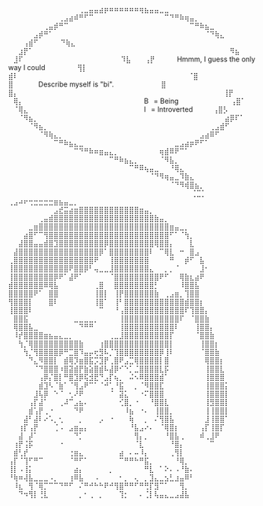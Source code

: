 ⠀⠀⠀⠀⠀⠀⠀⠀⠀⠀⠀⠀⠀⠀⢀⣀⣤⣤⣴⡶⠶⠶⠶⠶⠶⠶⢶⣦⣤⣤⣀⣀⠀⠀⠀⠀⠀⠀⠀⠀⠀⠀⠀⠀⠀⠀⠀
⠀⠀⠀⠀⠀⠀⠀⠀⠀⠀⢀⣠⣴⠾⠛⠋⠉⠀⠀⠀⠀⠀⠀⠀⠀⠀⠀⠀⠀⠀⠀⠉⠙⠛⠷⢶⣤⡀⠀⠀⠀⠀⠀⠀⠀⠀⠀⠀
⠀⠀⠀⠀⠀⠀⠀⢀⣤⡾⠛⠉⠀⠀⠀⠀⠀⠀⠀⠀⠀⠀⠀⠀⠀⠀⠀⠀⠀⠀⠀⠀⠀⠀⠀⠀⠉⠛⠷⣦⣀⠀⠀⠀⠀⠀⠀⠀
⠀⠀⠀⠀⠀⣠⡾⠛⠁⠀⠀⠀⠀⠀⠀⠀⠀⠀⠀⠀⠀⠀⠀⠀⠀⠀⠀⠀⠀⠀⠀⠀⠀⠀⠀⠀⠀⠀⠀⠈⠙⢷⣄⠀⠀⠀⠀⠀
⠀⠀⠀⢠⣾⠋⠀⠀⠀⠀                                      ⠙⢷⣄⠀⠀⠀
⠀⠀⣰⡟⠁⠀⠀⠀⠀⠀⠀⠀⠀⠀⠀⠀⠀⠀⠀⠀⠀⠀⠀⠀⠀⠀⠀⠀⠀⠀⠀⠀⠀⠀⠀⠀⠀⠀⠀⠀⠀⠀⠀⠀⠻⣦⠀⠀
⠀⣸⠏⠀⠀⠀⠀                            ⠀⠀⠀⠀⠀⠀⠀⠀⠀⠀⠀⠀⠀⠀⠀⠹⣧⠀ ⠀
⢠⡟⠀⠀⠀     ⠀Hmmm, I guess the only way I could⠀⠀⠀⠀⠀⠀   ⢻⡇  
⣾⠇⠀⠀⠀⠀⠀⠀⠀⠀⠀⠀⠀⠀⠀⠀⠀⠀⠀⠀⠀⠀⠀⠀           ⠀⠀⠀⠀⠀⠀⠀⠀⠀⠀⠀    ⠈⣿  
⣿⠀⠀⠀⠀⠀Describe myself is "bi".⠀⠀⠀⠀⠀⠀⠀⠀⠀                ⣿   
⣿⡄⠀⠀⠀⠀⠀⠀⠀⠀⠀⠀⠀⠀⠀⠀⠀⠀⠀⠀⠀⠀⠀     ⠀⠀⠀⠀⠀⠀⠀⠀⠀⠀⠀⠀⠀⠀⠀⠀⠀⠀ ⠀⢸⡟
⠀⢿⡄⠀⠀⠀⠀⠀⠀⠀⠀⠀⠀⠀⠀⠀⠀⠀⠀⠀⠀⠀⠀⠀⠀⠀⠀B⠀= Being⠀⠀⠀⠀⠀⠀⠀⠀⠀⠀ ⢠⣿⠁
⠀⠈⢿⣄⠀⠀⠀⠀⠀⠀⠀⠀⠀⠀⠀⠀⠀⠀⠀⠀⠀⠀⠀⠀⠀⠀⠀I⠀= Introverted⠀⠀⠀⠀⢠⣿⡣⠀
⠀⠀⠈⠻⣦⡀⠀⠀⠀⠀⠀⠀⠀⠀⠀⠀⠀⠀⠀⠀⠀⠀⠀⠀⠀⠀⠀⠀⠀⠀⠀⠀⠀⠀⠀⠀⠀⠀⠀⠀⠀⠀⠀⣴⡿⠏⠁⠀
⠀⠀⠀⠀⠈⠻⣦⡀⠀⠀⠀⠀⠀⠀⠀⠀⠀⠀⠀⠀⠀⠀⠀⠀⠀⠀⠀⠀⠀⠀⠀⠀⠀⠀⠀⠀⠀⠀⠀⠀⢀⣠⣾⠋⠀⠀⠀⠀
⠀⠀⠀⠀⠀⠀⠈⠻⢷⣄⡀⠀⠀⠀⠀⠀⠀⠀⠀⠀⠀⠀⠀⠀⠀⠀⠀⠀⠀⠀⠀⠀⠀⠀⠀⠀⠀⠀⣠⣴⠿⠋⠀⠀⠀⠀⠀⠀
⠀⠀⠀⠀⠀⠀⠀⠀⠀⠉⠛⠷⣦⣄⣀⠀⠀⠀⠀⠀⠀⠀⠀⠀⠀⠀⠀⠀⠀⠀⠀⠀⠀⣀⣠⣴⡶⠟⠋⠁⠀⠀⠀⠀⠀⠀⠀⠀
⠀⠀⠀⠀⠀⠀⠀⠀⠀⠀⠀⠀⠀⠉⠙⠛⠷⠶⣶⣤⣄⡀⠀⠀⠀⠀⠀⠀⠀⠀⢶⣾⠿⠟⠉⠁⠀⠀⠀⠀⠀⠀⠀⠀⠀⠀⠀⠀
⠀⠀⠀⠀⠀⠀⠀⠀⠀⠀⠀⠀⠀⠀⠀⠀⠀⠀⠀⠀⠉⠛⠷⣦⣄⡀⠀⠀⠀⠀⠈⠻⣧⡀⠀⠀⠀⠀⠀⠀⠀⠀⠀⠀⠀⠀⠀⠀
⠀⠀⠀⠀⠀⠀⠀⠀⠀⠀⠀⠀⠀⠀⠀⠀⠀⠀⠀⠀⠀⠀⠀⠀⠉⠛⠿⢦⣤⣀⠀⠀⠘⢿⣄⠀⠀⠀⠀⠀⠀⠀⠀⠀⠀⠀⠀⠀
⠀⠀⠀⠀⠀⠀⠀⠀⠀⠀⠀⠀⠀⠀⠀⠀⠀⠀⠀⠀⠀⠀⠀⠀⠀⠀⠀⠀⠈⠙⠻⢶⣤⣀⠹⣷⣄⠀⠀⠀⠀⠀⠀⠀⠀⠀⠀⠀
⠀⠀⠀⠀⠀⠀⠀⠀⠀⠀⠀⠀⠀⠀⠀⠀⠀⠀⠀⠀⠀⠀⠀⠀⠀⠀⠀⠀⠀⠀⠀⠀⠈⠙⠻⢾⣿⣦⡀⠀⠀⠀⠀⠀⠀⠀⠀⠀
⠀⠀⠀⠀⠀⠀⠀⠀⠀⠀⠀⠀⠀⠀⠀⠀⠀⠀⠀⠀⠀⠀⠀⠀⠀⠀⠀⠀⠀⠀⠀⠀⠀⠀⠀⠀  ⢈⣉⡁⠀⠀⠀⠀⠀⠀⠀                ⢀⣠⠴⠖⢒⣒⣒⣒⣒⣶⣦⣤⣀⡀⠀⠀⠀⠀⠀⠀⠀⠀⠀⠀⠀⠀⠀⠀⠀⠀⠀⠀⠀
                                                            ⠀⠀⠀⠀⠀⠀⠀⠀⠀⣠⣞⣭⣴⣶⣿⣿⣿⣿⣿⣿⣿⣿⣿⣿⣿⣿⣶⣤⡀⠀⠀⠀⠀⠀⠀⠀⠀⠀⠀⠀⠀⠀⠀⠀
                                                            ⠀⠀⠀⠀⠀⠀⢀⣤⣾⣿⣿⣿⣿⣿⣿⣿⣿⣿⣿⣿⣿⣿⣿⣿⣿⣿⣿⣿⣿⣷⣤⡀⠀⠀⠀⠀⠀⠀⠀⠀⠀⠀⠀⠀
                                                            ⠀⠀⠀⠀⣀⣶⣿⣿⣿⣿⣿⣿⣿⣿⣿⣿⣿⣿⣿⣿⣿⣿⣿⣿⣿⣿⣿⣿⣿⣿⣿⣿⣶⣤⣀⡀⠀⠀⠀⠀⠀⠀⠀⠀
                                                            ⠀⠀⠀⣴⣿⠋⠉⢻⣿⣿⣿⣿⣿⣿⣿⣿⣿⣿⣿⣿⣿⣿⣿⣿⣿⣿⣿⣿⣿⣿⣿⣿⠋⠁⠈⢳⡀⠀⠀⠀⠀⠀⠀⠀
                                                            ⠀⠀⣼⣿⣿⣤⣤⣾⣿⣹⣿⣿⣿⣿⣿⣿⣿⣿⣿⡿⣿⣿⣿⣿⣿⣿⣿⣿⣿⢿⣿⣿⡄⠀⠀⠀⣇⠀⠀⠀⠀⠀⠀⠀
                                                            ⠀⣼⣿⣿⣿⣿⣿⣿⣿⣿⣿⣿⣿⣿⣿⣿⣿⣿⡿⠁⣿⣿⣿⣿⣿⣿⣿⣿⠇⠀⠉⢿⣇⠀⠒⠀⣿⣠⠀⠀⠀⠀⠀⠀
                                                            ⢀⣿⣿⣿⣿⣿⣿⣿⣿⣿⣿⣿⣿⣿⣿⣿⣿⠟⠀⠀⢸⣿⣿⣿⣿⣿⣿⣿⠀⠀⠀⠀⠛⠀⠀⡾⠋⠀⣧⠀⠀⠀⠀⠀
                                                            ⢸⣿⣿⣿⣿⣿⣿⣿⣿⣿⣿⣿⠟⣿⣿⡿⠃⢤⣀⣀⣸⣿⣿⣿⣿⣿⣿⣿⣄⠀⠀⡀⡀⠈⠀⠀⠀⠀⣸⠂⠀⠀⠀⠀
                                                            ⢸⣿⣿⣿⣿⣿⣿⣿⣿⡿⠟⠁⣼⠟⠁⠀⠀⠀⠀⠀⠈⣿⣿⣿⣿⣿⣿⣿⣿⣿⠟⠋⠀⠀⢿⣷⣆⣴⠟⠀⠀⠀⠀⠀
                                                            ⣾⣿⣿⣿⣿⣿⣿⠿⢿⣧⠀⠀⠀⠀⠀⠀⠀⢀⣿⠀⠀⣿⣿⣿⣿⣿⣿⣿⣿⡃⠀⠀⠀⠀⠸⣿⣿⣧⠀⠀⠀⠀⠀⠀
                                                            ⣿⣿⣿⣿⣿⠟⠁⠀⣿⣿⠀⠀⠀⠀⠀⠀⠀⢸⣿⡇⠀⢸⡟⣿⣿⣿⣿⣿⣿⣷⠀⢀⣠⣶⡀⢹⣿⣿⠀⠀⠀⠀⠀⠀
                                                            ⢻⣿⣿⣿⡇⠀⠀⠀⣿⠇⠀⠀⠀⠀⠀⠀⠀⢸⣿⠁⠀⢸⠃⣿⣿⣿⣿⣿⣿⣿⣿⣿⣿⣿⣿⣾⣿⣿⡆⠀⠀⠀⠀⠀
                                                            ⢸⣿⣿⣿⠇⠀⠀⠀⠀⠀⠀⠀⠀⠀⠀⠀⠀⠀⠉⠀⠀⠘⢠⣿⣿⣿⣿⣿⣿⣿⣿⣿⣿⣿⣿⠏⢹⣿⣿⡄⠀⠀⠀⠀
                                                            ⠀⣿⣿⣯⠀⠀⠀⠀⠀⠀⠀⠀⠀⣀⣀⣀⣀⡀⠀⠀⠀⠀⢸⣿⣿⣿⣿⣿⣿⣿⣿⣿⣿⣿⠏⠀⠈⣿⣿⣷⠀⠀⠀⠀
                                                            ⠀⢿⣿⣿⣧⣀⠀⠀⠀⠀⠀⠀⠀⠀⠙⠛⠛⠀⠀⠀⠀⠀⢸⣿⣿⣿⣿⣿⣿⣿⣿⣿⣿⠇⠀⠀⠀⢸⣿⣿⡄⠀⠀⠀
                                                            ⠀⠸⡞⣿⣿⣿⣿⣶⣦⣤⣄⣀⡀⠀⠀⠀⠀⠀⠀⠀⢀⣀⣸⣿⣿⣿⣿⣿⣿⣿⣿⣿⡏⠀⠀⠀⠀⠈⣿⣿⣷⠀⠀⠀
                                                            ⠀⠀⢳⡈⢿⣿⣿⣿⣿⣿⣿⣿⣿⣿⣷⠀⠀⠀⢰⣿⣿⣿⣿⣿⣿⣿⣿⣿⣿⣿⣿⣿⡇⠀⠀⠀⠀⠀⢸⣿⣿⡆⠀⠀
                                                            ⠀⠀⠀⢳⡈⢻⣿⣿⣿⣿⡿⠛⣉⣿⠹⣤⡤⢖⣻⠧⡈⢹⣿⣿⣿⣿⣿⣿⣿⣿⡿⢸⠇⠀⠀⠀⠀⠀⠈⣿⣿⣷⠀⠀
                                                            ⠀⠀⠀⠀⠙⣄⠻⣿⣿⡇⠀⣾⢿⡹⣶⣿⣯⡩⣹⡟⢀⣿⠟⣠⣉⢿⣿⣿⣿⣿⡇⣿⠀⠀⠀⠀⠀⠀⠀⢿⣿⣿⡆⠀
                                                            ⠀⠀⠀⠀⠀⠈⠙⣿⣿⣿⠰⣿⣽⣾⡟⣷⣵⣿⣾⠧⣼⡿⠊⠑⡁⣈⣿⣿⣿⣿⣇⡯⠀⠀⠀⠀⠀⠀⠀⢸⣿⣿⣇⠀
                                                            ⠀⠀⠀⠀⠀⠀⢠⡿⡌⣿⡇⠛⣿⣹⡿⢯⣺⣟⠙⣠⡏⢦⡀⠀⠬⠢⠿⣿⣿⣿⣾⠁⠀⠀⠀⠀⠀⠀⠀⢸⣿⣿⣿⠀
                                                            ⠀⠀⠀⠀⠀⠀⣾⣹⠣⠈⣷⠁⠈⢻⣠⠟⠉⠁⠈⠚⢁⠘⣯⠀⠀⡀⠈⠻⣿⣿⣏⠀⠀⠀⠀⠀⠀⠀⠀⢸⣿⣿⣿⡅
                                                            ⠀⠀⠀⠀⠀⣸⢧⡿⠀⠑⠈⠀⢂⠜⠟⠀⠀⠀⠀⠀⠈⠀⣽⣅⠀⠀⠐⠍⣿⣿⣿⠀⠀⠀⠀⠀⠀⠀⠀⢸⣿⣿⣿⡇
                                                            ⠀⠀⠀⠀⢠⡏⣼⠁⠀⠀⢀⠼⠉⣠⣦⠄⠀⠀⠀⠀⠀⠀⢊⣿⡀⠐⠀⠀⠘⣿⣿⣇⠀⠀⠀⠀⠀⠀⠀⢸⣻⣿⣿⡇
                                                            ⠀⠀⠀⠀⣾⢡⡟⢀⠐⠀⠀⠀⠀⠙⠟⠀⠀⠀⠀⠀⠀⠀⠀⠸⣦⠀⠐⠄⠀⢸⣿⣿⡀⠀⠀⠀⠀⠀⠀⢸⢸⣿⣿⡇
                                                            ⠀⠀⠀⣼⠃⣼⠇⠔⠡⡀⢂⠀⠀⠀⡀⠀⠀⠀⡠⠀⠐⠀⠀⠀⢷⠀⠀⡀⠀⠌⢻⣿⣧⠀⠀⠀⠀⠀⠀⣸⢸⣿⣿⠁
                                                            ⠀⠀⢰⡏⢠⡟⠀⠀⠀⢈⠠⠀⣠⣶⣤⡄⠀⠀⠀⠀⠀⠀⠀⠀⠘⣧⣠⠔⠄⠀⠈⢿⣿⡆⠀⠀⠀⠀⢠⡏⢸⣿⡏⠀
                                                            ⠀⠀⣼⠀⡼⠁⠀⠀⠀⠀⠀⠀⠀⠙⡁⠀⠀⠀⠀⠀⠀⠀⠀⠀⠀⢻⡄⡀⠀⠀⠀⠘⣿⣧⢀⠀⠀⠀⠾⢀⣸⠟⠀⠀
                                                            ⠀⢰⡟⢨⡯⠀⠀⠀⠀⠀⠐⠀⠀⠀⠀⠀⠀⠀⠀⠀⠀⠀⠀⠀⠀⠈⣇⠀⠀⠀⠀⠀⠘⣿⡄⠀⠀⠀⠀⠀⠉⠀⠀⠀
                                                            ⠀⣾⢃⡞⠀⠀⠀⠀⠀⠀⠀⠀⢐⣶⣄⠀⠀⠀⠀⠀⠀⠀⣴⠀⠄⠤⠸⡄⠀⠀⠀⠀⢀⢻⡇⠀⠀⠀⠀⠀⠀⠀⠀⠀
                                                            ⢠⡏⠈⢹⠋⠛⠉⠀⠀⠀⠀⠀⠈⠛⠋⠁⠀⠀⠀⠀⠀⠀⠉⠛⠛⠓⠛⣯⡀⠀⠀⠀⠀⠘⢿⡀⠀⠀⠀⠀⠀⠀⠀⠀
                                                            ⢸⡇⠠⢸⡅⠀⠀⠀⠀⠀⠀⠀⠀⣴⡄⠀⠀⠀⠀⠀⡀⠀⠀⠀⠀⠀⠀⠛⣇⠀⠁⠕⠄⠠⠘⣷⠄⠀⠀⠀⠀⠀⠀⠀
                                                            ⠘⢷⠶⢼⣧⣀⣀⣀⠠⡀⠀⠀⢰⠿⣧⠀⠀⠠⠀⠀⠀⠀⠂⡀⠀⢄⠀⡀⣹⣄⣀⣢⣃⣰⣤⠿⠃⠀⠀⠀⠀⠀⠀⠀
                                                            ⠀⠸⣆⠀⢻⠈⢿⡉⠉⠉⠙⠛⠋⠀⠌⠛⠚⠓⠓⠟⠚⢻⣿⠛⠛⠋⠛⢛⡏⣻⠉⠁⠀⠀⢻⡀⠀⠀⠀⠀⠀⠀⠀⠀
                                                            ⠀⠀⠙⠲⢻⡇⢘⣇⠀⠀⠀⠀⠀⠀⡀⠂⢀⠀⡀⠀⠀⠀⢹⡂⠀⠀⠄⢈⡇⢧⣤⣄⣀⣠⣼⣧⠀⠀⠀⠀⠀⠀⠀⠀